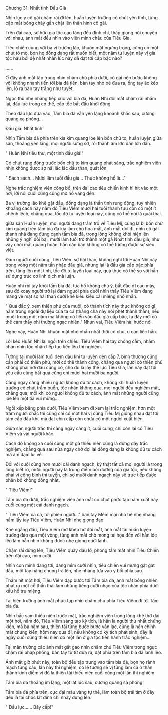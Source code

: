




Chương 31: Nhất tinh Đấu Giả


Nhìn lục y cô gái chậm rãi đi lên, huấn luyện trường có chút yên tĩnh, từng cặp mắt bỏng cháy gắn chặt lên thân hình cô gái.

Trên đài cao, sở hữu gia tộc cao tầng đều đình chỉ, thấp giọng nói chuyện với nhau, ánh mắt đều nhìn vào viên minh châu của Tiêu Gia.

Tiêu chiến cùng với ba vị trưởng lão, khuôn mặt ngưng trọng, cũng có một chút tò mò, bọn họ đồng dạng rất muốn biết, một năm tu luyện này vị gia tộc hậu bối đệ nhất nhân lúc này đã đạt tới cấp bậc nào?

......

Ở đây ánh mắt tập trung nhìn chăm chú phía dưới, cô gái nện bước không vội không nhanh tiến tới bia đá tiền, bàn tay nhỏ bé đưa ra, ống tay áo kéo lên, lộ ra bàn tay trắng như tuyết.

Ngọc thủ nhẹ nhàng tiếp xúc với bia đá, Huân Nhi đôi mắt chậm rãi nhắm lại, đấu lực trong cơ thể, cấp tốc bắt đầu khởi động.

Theo đấu lực đưa vào, Tấm bia đá vẫn yên lặng khoảnh khắc sau, cường quang xạ phóng...

Đấu giả: Nhất tinh!

Nhìn Tấm bia đá phía trên kia kim quang lóe lên bốn chữ to, huấn luyện giữa sân, thoáng yên lặng, mọi người sững sờ, rồi thanh âm lớn dần lớn dần.

" Huân Nhi tiểu thư, một tinh đấu giả!"

Có chút rung động trước bốn chữ to kim quang phát sáng, trắc nghiệm viên nhịn không được sợ hãi lắc lắc đầu than, quát lớn.

" Sách sách... Mười lăm tuổi đấu giả... Thực không hổ là..."

Nghe trắc nghiệm viên công bố, trên đài cao tiêu chiến kinh hỉ hít vào một hơi, lời nói cuối cùng cũng mơ hồ vang đến.

Ba vị trưởng lão khẽ gật đầu, đồng dạng là thần tình rung động, tuy nhiên khoảng cách này năm đó Tiêu Viêm mười hai tuổi thành tựu còn có một ít chênh lệch, chẳng qua, tốc độ tu luyện loại này, cũng có thể nói là quái thai.

giữa sân Huấn luyện, mọi người đang trầm trồ về Tiêu Mị, cũng là bị bốn chữ kim quang trên tấm bia đá kia làm cho hoa mắt, ánh mắt dời đi, nhìn cô gái thanh nhã đang đứng cạnh tấm bia đá, trong lòng không khỏi hiện lên những ý nghĩ đồi bại, mười lăm tuổi trở thành một gã Nhất tinh đấu giả, như vậy chói mắt quang hoàn, hắn căn bản không có thể tưởng được sự siêu việt.

Đám người cuối cùng, Tiêu Viêm sợ hãi than, không nghĩ tới Huân Nhi này trong vòng một năm tấn nhập đấu giả, nhưng lại là đấu giả cấp bậc phía trên, tăng lên một tinh, tốc độ tu luyện loại này, quả thực có thể so với hắn sử dụng trúc cơ linh dịch mà luận.

Huân nhi rời tay khỏi tấm bia đá, tựa hồ không chú ý, bất đắc dĩ cau mày, sau đó xoay người trở lại đám người phía dưới nhìn thấy Tiêu Viêm đang mang vẻ mặt sợ hãi than cười khẽ kiều kiều cái miệng nhỏ nhắn.

" Quá đắc ý, xem thiên phú của muội, có thành tích này thực không có gì nằm trong ngoài dự liệu của ta cả (thằng cha này nói phét thành thần), nếu muội trong một năm mà không có tiến vào đấu giả cấp bậc, ta đây mới có thể cảm thấy phi thường ngạc nhiên." Nhún vai, Tiêu Viêm hài hước nói.

Nghe vậy, Huân Nhi khuôn mặt nhỏ nhắn nhất thời có chút u oán liếc hắn.

Lôi kéo Huân Nhi lại ngồi trên chiếu, Tiêu Viêm hai tay chống cằm, nhàm chán nhìn tộc nhân tiếp tục tiến lên thí nghiệm.

Tưởng tại mười lăm tuổi đem đấu khí tu luyện đến cấp 7, bình thường cũng cần phải có thiên phú, mới có thể thành công, chẳng qua người có thiên phú không phải nơi đâu cũng có, cho dù là lấy thế lực Tiêu Gia, lần này đạt tới yêu cầu cũng bất quá cũng chỉ mười hai mười ba người.

Càng ngày càng nhiều người không đủ tư cách, không khí huấn luyện trường có chút trầm buồn, tộc nhân không qua, mọi người đều nghiêm mặt, chẳng qua, mỗi khi có người không đủ tư cách, ánh mắt những người cũng lóe lên một tia vui mừng...

Ngồi xếp bằng phía dưới, Tiêu Viêm xem đi xem lại trắc nghiệm, hơn một trăm người chắc thí cũng chỉ có một hai vị cùng Tiêu Mị giống nhau đạt tới tám cấp đấu khí, mà đạt chín cấp còn chưa có một người xuất hiện.

Giữa sân người trắc thí càng ngày càng ít, cuối cùng, chỉ còn lại có Tiêu Viêm và vài người khác.

Cách đó không xa cuối cùng một gã thiếu niên cũng là đứng dậy trắc nghiệm, chẳng qua sau nửa ngày chờ đợi lại đồng dạng là không đủ tư cách mà ảm đạm lui về.

Đối với cuối cùng hơn mười cái danh ngạch, kỳ thật tất cả mọi người là trong lòng biết rõ, mười người này là trung điểm bồi dưỡng của gia tộc, nếu không phải vì công bình thi tuyển, chỉ sợ mười danh ngạch này sẽ trực tiếp được phân bổ không đồng nhất.

" Tiêu Viêm!"

Tấm bia đá dưới, trắc nghiệm viên ánh mắt có chút phức tạp hảm xuất này cuối cùng một cái danh ngạch.

" Tiêu Viêm ca ca, tới phiên ngươi..." bàn tay Mềm mại nhỏ bé nhẹ nhàng nắm lấy tay Tiêu Viêm, Huân Nhi nhẹ giọng đạo.

Khẽ ngẩng đầu, Tiêu Viêm mở khép hờ đôi mắt, ánh mắt tại huấn luyện trường đảo qua một vòng, từng ánh mắt chờ mong tai họa đến với hắn lóe lên làm hắn nhịn không được nhẹ giọng cười lạnh.

Chậm rãi đứng lên, Tiêu Viêm quay đầu lô, phóng tầm mắt nhìn Tiêu Chiến trên đài cao, mỉm cười.

Nhìn con mình đang tới, đang mỉm cười nhìn, tiêu chiến vui mừng gật gật đầu, một tay nâng chung trà lên, nhẹ nhàng tựa vào y bối phía sau.

Thầm hít một hơi, Tiêu Viêm đạp bước tới Tấm bia đá, ánh mắt bỗng nhiên phát ra một cỗ thần thái làm những tiếng cười nhạo của tộc nhân phía dưới xấu hổ trụ miệng.

Tại hiện trường ánh mắt phức tạp nhìn chăm chú phía Tiêu Viêm đi tới Tấm bia đá.

Nhìn hắc sam thiếu niên trước mặt, trắc nghiệm viên trong lòng khẽ thở dài một hơi, năm đó, Tiêu Viêm sáng tạo kỳ tích, là hắn là người thứ nhất chứng kiến, mà ba năm sau, thiên tài từng bước bước vẫn lạc, cũng là hắn chính mắt chứng kiến, hôm nay qua đi, nếu không có kỳ tích phát sinh, đây là ngày cuối cùng thiếu niên đó một lần ở gia tộc tiến hành trắc nghiệm...

Tại mãn trường các ánh mắt gắt gao nhìn chăm chú Tiêu Viêm trong ngực chậm rãi phập phồng, bàn tay từ từ đưa ra, đặt phía trên tấm bia đá lạnh lẽo.

Ánh mắt giờ phút này, toàn bộ đều tập trung vào tấm bia đá, bọn họ rành mạch từng câu, lần này thí nghiệm, có lẽ tương sẽ vị từng làm cả ô thản thành kinh diễm vì đó là thiên tài thiếu niên cuối cùng một lần thí nghiệm.

Tấm bia đá thoáng im lặng, một lát lúc sau, cường quang sạ phóng!

Tấm bia đá phía trên, cực đại màu vàng tự thể, làm toàn bộ trái tim ở đây đều là tại chốc lát đình chỉ nhảy dựng lên.

" Đấu lực...... Bảy cấp!"




